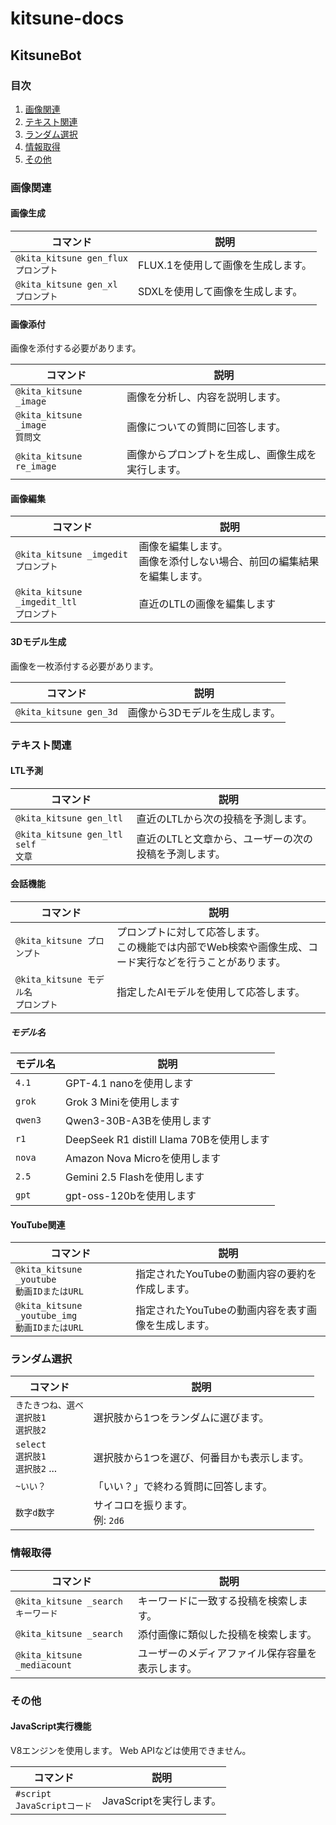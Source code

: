 # kitsune-docs

## KitsuneBot

### 目次

1. [画像関連](#画像関連)
2. [テキスト関連](#テキスト関連)
3. [ランダム選択](#ランダム選択)
4. [情報取得](#情報取得)
5. [その他](#その他)

### 画像関連

#### 画像生成

| コマンド | 説明 |
| --- | --- |
| `@kita_kitsune gen_flux` <br> `プロンプト` | FLUX.1を使用して画像を生成します。 |
| `@kita_kitsune gen_xl` <br> `プロンプト` | SDXLを使用して画像を生成します。 |

#### 画像添付

画像を添付する必要があります。

| コマンド | 説明 |
| --- | --- |
| `@kita_kitsune _image` | 画像を分析し、内容を説明します。 |
| `@kita_kitsune _image` <br> `質問文` | 画像についての質問に回答します。 |
| `@kita_kitsune re_image` | 画像からプロンプトを生成し、画像生成を実行します。 |

#### 画像編集

| コマンド | 説明 |
| --- | --- |
| `@kita_kitsune _imgedit` <br> `プロンプト` | 画像を編集します。<br>画像を添付しない場合、前回の編集結果を編集します。 |
| `@kita_kitsune _imgedit_ltl` <br> `プロンプト` | 直近のLTLの画像を編集します |

#### 3Dモデル生成

画像を一枚添付する必要があります。

| コマンド | 説明 |
| --- | --- |
| `@kita_kitsune gen_3d` | 画像から3Dモデルを生成します。 |


### テキスト関連

#### LTL予測

| コマンド | 説明 |
| --- | --- |
| `@kita_kitsune gen_ltl` | 直近のLTLから次の投稿を予測します。 |
| `@kita_kitsune gen_ltl self` <br> `文章` | 直近のLTLと文章から、ユーザーの次の投稿を予測します。 |

#### 会話機能

| コマンド | 説明 |
| --- | --- |
| `@kita_kitsune プロンプト` | プロンプトに対して応答します。 <br> この機能では内部でWeb検索や画像生成、コード実行などを行うことがあります。 |
| `@kita_kitsune モデル名` <br> `プロンプト` | 指定したAIモデルを使用して応答します。 |

##### モデル名

| モデル名 | 説明 |
| --- | --- |
| `4.1` | GPT-4.1 nanoを使用します |
| `grok` | Grok 3 Miniを使用します |
| `qwen3` | Qwen3-30B-A3Bを使用します |
| `r1` | DeepSeek R1 distill Llama 70Bを使用します |
| `nova` | Amazon Nova Microを使用します |
| `2.5` | Gemini 2.5 Flashを使用します |
| `gpt` | gpt-oss-120bを使用します |

#### YouTube関連

| コマンド | 説明 |
| --- | --- |
| `@kita_kitsune _youtube` <br> `動画IDまたはURL` | 指定されたYouTubeの動画内容の要約を作成します。 |
| `@kita_kitsune _youtube_img` <br> `動画IDまたはURL` | 指定されたYouTubeの動画内容を表す画像を生成します。 |

### ランダム選択

| コマンド | 説明 |
| --- | --- |
| `きたきつね、選べ` <br> `選択肢1` <br> `選択肢2` | 選択肢から1つをランダムに選びます。|
| `select` <br> `選択肢1` <br> `選択肢2` ... | 選択肢から1つを選び、何番目かも表示します。 |
| `~いい？` | 「いい？」で終わる質問に回答します。 |
| `数字d数字` | サイコロを振ります。 <br> 例: `2d6` |

### 情報取得

| コマンド | 説明 |
| --- | --- |
| `@kita_kitsune _search` <br> `キーワード` | キーワードに一致する投稿を検索します。 |
| `@kita_kitsune _search` | 添付画像に類似した投稿を検索します。 |
| `@kita_kitsune _mediacount` | ユーザーのメディアファイル保存容量を表示します。 |

### その他

#### JavaScript実行機能

V8エンジンを使用します。
Web APIなどは使用できません。

| コマンド | 説明 |
| --- | --- |
| `#script` <br> `JavaScriptコード` | JavaScriptを実行します。 |

